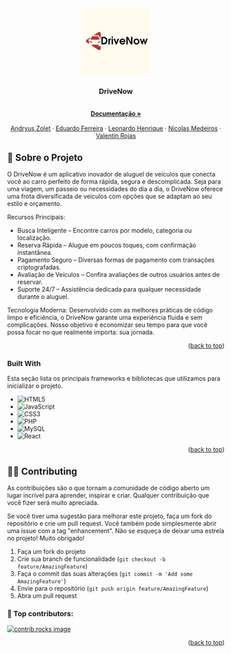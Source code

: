 <!-- PROJECT LOGO -->
<div align="center">
    <img src="Documentacao/Logo.png" alt="Logo" width="160" height="160">
  </a>

  <h3 align="center">DriveNow</h3>

  <p align="center">
    <br />
    <a href="https://github.com/AndryusZolet/DriveNow/tree/main/Documentacao"><strong>Documentação »</strong></a>
    <br />
    <br />
      <a href="https://github.com/C4pivara35">Andryus Zolet</a>
    &middot;
      <a href="https://github.com/Izuy27">Eduardo Ferreira</a>
    &middot;
      <a href="https://github.com/Leonardohenriquecorrea">Leonardo Henrique</a>
    &middot;
      <a href="https://github.com/Nicolas-Medeiros">Nicolas Medeiros</a>
    &middot;
      <a href="https://github.com/Valeee00">Valentin Rojas</a>
  </p>
</div>

<!-- ABOUT THE PROJECT -->
## 🚗 Sobre o Projeto

O DriveNow é um aplicativo inovador de aluguel de veículos que conecta você ao carro perfeito de forma rápida, segura e descomplicada. Seja para uma viagem, um passeio ou necessidades do dia a dia, o DriveNow oferece uma frota diversificada de veículos com opções que se adaptam ao seu estilo e orçamento.

Recursos Principais:
* Busca Inteligente – Encontre carros por modelo, categoria ou localização.
* Reserva Rápida – Alugue em poucos toques, com confirmação instantânea.
* Pagamento Seguro – Diversas formas de pagamento com transações criptografadas.
* Avaliação de Veículos – Confira avaliações de outros usuários antes de reservar.
* Suporte 24/7 – Assistência dedicada para qualquer necessidade durante o aluguel.

Tecnologia Moderna:
Desenvolvido com as melhores práticas de código limpo e eficiência, o DriveNow garante uma experiência fluida e sem complicações. Nosso objetivo é economizar seu tempo para que você possa focar no que realmente importa: sua jornada.

<p align="right">(<a href="#readme-top">back to top</a>)</p>



### Built With

Esta seção lista os principais frameworks e bibliotecas que utilizamos para inicializar o projeto.

* ![HTML5](https://img.shields.io/badge/html5-%23E34F26.svg?style=for-the-badge&logo=html5&logoColor=white)
* ![JavaScript](https://img.shields.io/badge/javascript-%23323330.svg?style=for-the-badge&logo=javascript&logoColor=%23F7DF1E)
* ![CSS3](https://img.shields.io/badge/css3-%231572B6.svg?style=for-the-badge&logo=css3&logoColor=white)
* ![PHP](https://img.shields.io/badge/php-%23777BB4.svg?style=for-the-badge&logo=php&logoColor=white)
* ![MySQL](https://img.shields.io/badge/mysql-4479A1.svg?style=for-the-badge&logo=mysql&logoColor=white)
* ![React](https://img.shields.io/badge/react-%2320232a.svg?style=for-the-badge&logo=react&logoColor=%2361DAFB)
  


<p align="right">(<a href="#readme-top">back to top</a>)</p>

<!-- CONTRIBUTING -->
## 👨‍💻 Contributing

As contribuições são o que tornam a comunidade de código aberto um lugar incrível para aprender, inspirar e criar. Qualquer contribuição que você fizer será muito apreciada.

Se você tiver uma sugestão para melhorar este projeto, faça um fork do repositório e crie um pull request. Você também pode simplesmente abrir uma issue com a tag "enhancement".
Não se esqueça de deixar uma estrela no projeto! Muito obrigado!

1. Faça um fork do projeto
2. Crie sua branch de funcionalidade (`git checkout -b feature/AmazingFeature`)
3. Faça o commit das suas alterações (`git commit -m 'Add some AmazingFeature'`)
4. Envie para o repositório (`git push origin feature/AmazingFeature`)
5. Abra um pull request

### 🔰 Top contributors:

<a href="https://github.com/AndryusZolet/DriveNow/graphs/contributors">
  <img src="https://contrib.rocks/image?repo=AndryusZolet/DriveNow" alt="contrib.rocks image" />
</a>

<p align="right">(<a href="#readme-top">back to top</a>)</p>
